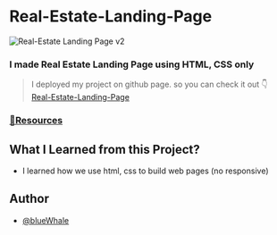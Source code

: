 # Real-Estate-Landing-Page
![Real-Estate Landing Page v2](https://github.com/blueWhale1202/Real-Estate-Landing-Page/assets/120623976/de91c5b9-440c-4c07-9070-b58aea42ca08)

### I made Real Estate Landing Page using HTML, CSS only

> I deployed my project on github page. so you can check it out 👇
> <br>[Real-Estate-Landing-Page](https://bluewhale1202.github.io/Real-Estate-Landing-Page/)

### [📌Resources](<https://www.figma.com/file/PzWSXPWcn4GCZWkvFPdalX/01.-Real-Estate-Landing-Page-(Easy)-(Copy)?type=design&node-id=2%3A410&mode=design&t=fM6aftY4e1DvWf4p-1>)

## What I Learned from this Project?

-   I learned how we use html, css to build web pages (no responsive)

## Author

-   [@blueWhale](https://github.com/blueWhale1202)
